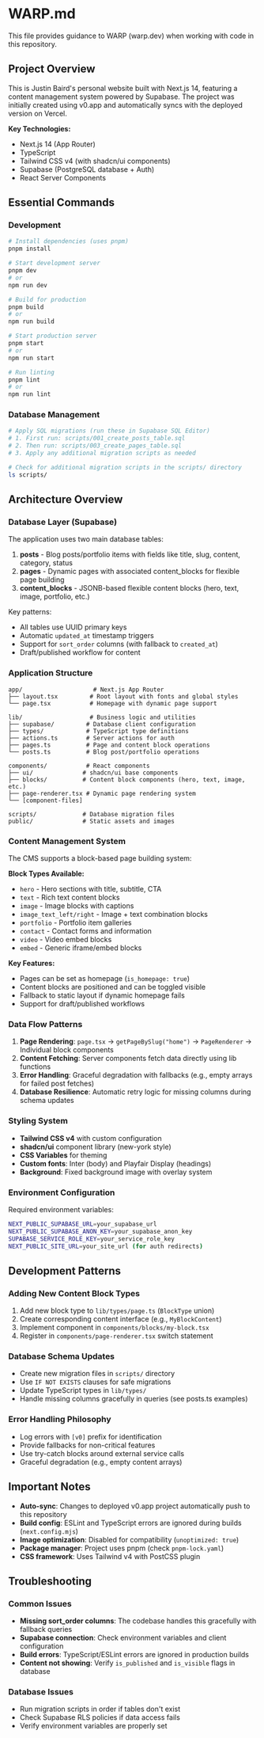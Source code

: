 # WARP.md

This file provides guidance to WARP (warp.dev) when working with code in this repository.

## Project Overview

This is Justin Baird's personal website built with Next.js 14, featuring a content management system powered by Supabase. The project was initially created using v0.app and automatically syncs with the deployed version on Vercel.

**Key Technologies:**
- Next.js 14 (App Router)
- TypeScript
- Tailwind CSS v4 (with shadcn/ui components)
- Supabase (PostgreSQL database + Auth)
- React Server Components

## Essential Commands

### Development
```bash
# Install dependencies (uses pnpm)
pnpm install

# Start development server
pnpm dev
# or
npm run dev

# Build for production
pnpm build
# or
npm run build

# Start production server
pnpm start
# or
npm run start

# Run linting
pnpm lint
# or
npm run lint
```

### Database Management
```bash
# Apply SQL migrations (run these in Supabase SQL Editor)
# 1. First run: scripts/001_create_posts_table.sql
# 2. Then run: scripts/003_create_pages_table.sql
# 3. Apply any additional migration scripts as needed

# Check for additional migration scripts in the scripts/ directory
ls scripts/
```

## Architecture Overview

### Database Layer (Supabase)
The application uses two main database tables:

1. **posts** - Blog posts/portfolio items with fields like title, slug, content, category, status
2. **pages** - Dynamic pages with associated content_blocks for flexible page building
3. **content_blocks** - JSONB-based flexible content blocks (hero, text, image, portfolio, etc.)

Key patterns:
- All tables use UUID primary keys
- Automatic `updated_at` timestamp triggers
- Support for `sort_order` columns (with fallback to `created_at`)
- Draft/published workflow for content

### Application Structure

```
app/                    # Next.js App Router
├── layout.tsx         # Root layout with fonts and global styles
└── page.tsx           # Homepage with dynamic page support

lib/                   # Business logic and utilities
├── supabase/         # Database client configuration
├── types/            # TypeScript type definitions  
├── actions.ts        # Server actions for auth
├── pages.ts          # Page and content block operations
└── posts.ts          # Blog post/portfolio operations

components/           # React components
├── ui/              # shadcn/ui base components
├── blocks/          # Content block components (hero, text, image, etc.)
├── page-renderer.tsx # Dynamic page rendering system
└── [component-files]

scripts/             # Database migration files
public/              # Static assets and images
```

### Content Management System

The CMS supports a block-based page building system:

**Block Types Available:**
- `hero` - Hero sections with title, subtitle, CTA
- `text` - Rich text content blocks  
- `image` - Image blocks with captions
- `image_text_left/right` - Image + text combination blocks
- `portfolio` - Portfolio item galleries
- `contact` - Contact forms and information
- `video` - Video embed blocks
- `embed` - Generic iframe/embed blocks

**Key Features:**
- Pages can be set as homepage (`is_homepage: true`)
- Content blocks are positioned and can be toggled visible
- Fallback to static layout if dynamic homepage fails
- Support for draft/published workflows

### Data Flow Patterns

1. **Page Rendering**: `page.tsx` → `getPageBySlug("home")` → `PageRenderer` → Individual block components
2. **Content Fetching**: Server components fetch data directly using lib functions
3. **Error Handling**: Graceful degradation with fallbacks (e.g., empty arrays for failed post fetches)
4. **Database Resilience**: Automatic retry logic for missing columns during schema updates

### Styling System

- **Tailwind CSS v4** with custom configuration
- **shadcn/ui** component library (new-york style)
- **CSS Variables** for theming
- **Custom fonts**: Inter (body) and Playfair Display (headings)
- **Background**: Fixed background image with overlay system

### Environment Configuration

Required environment variables:
```bash
NEXT_PUBLIC_SUPABASE_URL=your_supabase_url
NEXT_PUBLIC_SUPABASE_ANON_KEY=your_supabase_anon_key  
SUPABASE_SERVICE_ROLE_KEY=your_service_role_key
NEXT_PUBLIC_SITE_URL=your_site_url (for auth redirects)
```

## Development Patterns

### Adding New Content Block Types

1. Add new block type to `lib/types/page.ts` (`BlockType` union)
2. Create corresponding content interface (e.g., `MyBlockContent`)
3. Implement component in `components/blocks/my-block.tsx`
4. Register in `components/page-renderer.tsx` switch statement

### Database Schema Updates

- Create new migration files in `scripts/` directory
- Use `IF NOT EXISTS` clauses for safe migrations
- Update TypeScript types in `lib/types/`
- Handle missing columns gracefully in queries (see posts.ts examples)

### Error Handling Philosophy

- Log errors with `[v0]` prefix for identification
- Provide fallbacks for non-critical features
- Use try-catch blocks around external service calls
- Graceful degradation (e.g., empty content arrays)

## Important Notes

- **Auto-sync**: Changes to deployed v0.app project automatically push to this repository
- **Build config**: ESLint and TypeScript errors are ignored during builds (`next.config.mjs`)
- **Image optimization**: Disabled for compatibility (`unoptimized: true`)
- **Package manager**: Project uses pnpm (check `pnpm-lock.yaml`)
- **CSS framework**: Uses Tailwind v4 with PostCSS plugin

## Troubleshooting

### Common Issues
- **Missing sort_order columns**: The codebase handles this gracefully with fallback queries
- **Supabase connection**: Check environment variables and client configuration
- **Build errors**: TypeScript/ESLint errors are ignored in production builds
- **Content not showing**: Verify `is_published` and `is_visible` flags in database

### Database Issues
- Run migration scripts in order if tables don't exist
- Check Supabase RLS policies if data access fails
- Verify environment variables are properly set
